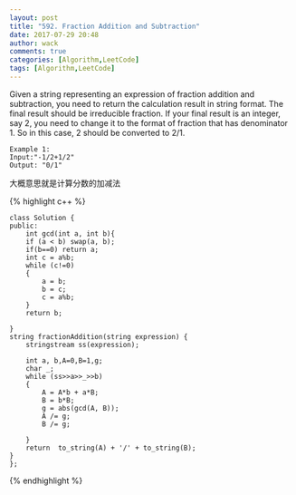 ```yaml
---
layout: post
title: "592. Fraction Addition and Subtraction"
date: 2017-07-29 20:48
author: wack
comments: true
categories: [Algorithm,LeetCode]
tags: [Algorithm,LeetCode]
---
```


Given a string representing an expression of fraction addition and subtraction, you need to return the calculation result in string format. The final result should be irreducible fraction. If your final result is an integer, say 2, you need to change it to the format of fraction that has denominator 1. So in this case, 2 should be converted to 2/1.

	Example 1:
	Input:"-1/2+1/2"
	Output: "0/1"

大概意思就是计算分数的加减法

{% highlight c++ %}

	class Solution {
	public:
	    int gcd(int a, int b){
		if (a < b) swap(a, b);
	    if(b==0) return a;
		int c = a%b;
		while (c!=0)
		{
			a = b;
			b = c;
			c = a%b;
		}
		return b;
	
	}
	string fractionAddition(string expression) {
		stringstream ss(expression);
	
		int a, b,A=0,B=1,g;
		char _;
		while (ss>>a>>_>>b)
		{
			A = A*b + a*B;
			B = b*B;
			g = abs(gcd(A, B));
	        A /= g;
			B /= g;
	
		}
		return  to_string(A) + '/' + to_string(B);
	}
	};

{% endhighlight %}